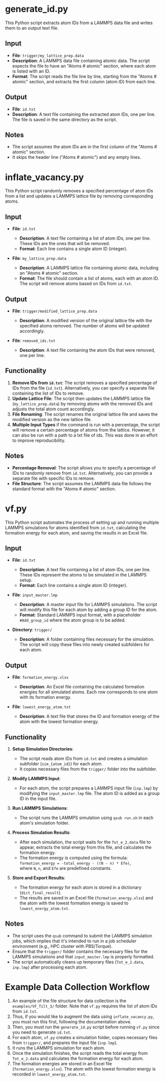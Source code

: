 # generate_id.py

This Python script extracts atom IDs from a LAMMPS data file and writes them to an output text file.

## Input

- **File**: `trigger/my_lattice_prep.data`
- **Description**: A LAMMPS data file containing atomic data. The script expects the file to have an "Atoms # atomic" section, where each atom is listed with an ID.
- **Format**: The script reads the file line by line, starting from the "Atoms # atomic" section, and extracts the first column (atom ID) from each line.

## Output

- **File**: `id.txt`
- **Description**: A text file containing the extracted atom IDs, one per line. The file is saved in the same directory as the script.

## Notes

- The script assumes the atom IDs are in the first column of the "Atoms # atomic" section.
- It skips the header line ("Atoms # atomic") and any empty lines.

# inflate_vacancy.py

This Python script randomly removes a specified percentage of atom IDs from a list and updates a LAMMPS lattice file by removing corresponding atoms.

## Input

- **File**: `id.txt`
  - **Description**: A text file containing a list of atom IDs, one per line. These IDs are the ones that will be removed.
  - **Format**: Each line contains a single atom ID (integer).

- **File**: `my_lattice_prep.data`
  - **Description**: A LAMMPS lattice file containing atomic data, including an "Atoms # atomic" section.
  - **Format**: The file should contain a list of atoms, each with an atom ID. The script will remove atoms based on IDs from `id.txt`.

## Output

- **File**: `trigger/modified_lattice_prep.data`
  - **Description**: A modified version of the original lattice file with the specified atoms removed. The number of atoms will be updated accordingly.

- **File**: `removed_ids.txt`
  - **Description**: A text file containing the atom IDs that were removed, one per line.

## Functionality

1. **Remove IDs from `id.txt`**: The script removes a specified percentage of IDs from the file (`id.txt`). Alternatively, you can specify a separate file containing the list of IDs to remove.
2. **Update Lattice File**: The script then updates the LAMMPS lattice file (`my_lattice_prep.data`) by removing atoms with the removed IDs and adjusts the total atom count accordingly.
3. **File Renaming**: The script renames the original lattice file and saves the modified version as the new lattice file.
4. **Multiple Input Types** if the command is run with a percentage, the script will remove a certain percentage of atoms from the lattice. However, it can also be run with a path to a txt file of ids. This was done in an effort to improve reproducibility. 

## Notes

- **Percentage Removal**: The script allows you to specify a percentage of IDs to randomly remove from `id.txt`. Alternatively, you can provide a separate file with specific IDs to remove.
- **File Structure**: The script assumes the LAMMPS data file follows the standard format with the "Atoms # atomic" section.

# vf.py

This Python script automates the process of setting up and running multiple LAMMPS simulations for atoms identified from `id.txt`, calculating the formation energy for each atom, and saving the results in an Excel file.

## Input

- **File**: `id.txt`
  - **Description**: A text file containing a list of atom IDs, one per line. These IDs represent the atoms to be simulated in the LAMMPS setup.
  - **Format**: Each line contains a single atom ID (integer).

- **File**: `input_master.lmp`
  - **Description**: A master input file for LAMMPS simulations. The script will modify this file for each atom by adding a group ID for the atom.
  - **Format**: Standard LAMMPS input format, with a placeholder `#Add_group_id` where the atom group is to be added.

- **Directory**: `trigger/`
  - **Description**: A folder containing files necessary for the simulation. The script will copy these files into newly created subfolders for each atom.
  
## Output

- **File**: `formation_energy.xlsx`
  - **Description**: An Excel file containing the calculated formation energies for all simulated atoms. Each row corresponds to one atom with its formation energy.

- **File**: `lowest_energy_atom.txt`
  - **Description**: A text file that stores the ID and formation energy of the atom with the lowest formation energy.

## Functionality

1. **Setup Simulation Directories**: 
   - The script reads atom IDs from `id.txt` and creates a simulation subfolder (`sim_{atom_id}`) for each atom.
   - It copies necessary files from the `trigger/` folder into the subfolder.

2. **Modify LAMMPS Input**: 
   - For each atom, the script prepares a LAMMPS input file (`inp.lmp`) by modifying the `input_master.lmp` file. The atom ID is added as a group ID in the input file.

3. **Run LAMMPS Simulations**:
   - The script runs the LAMMPS simulation using `qsub run.sh` in each atom's simulation folder.

4. **Process Simulation Results**:
   - After each simulation, the script waits for the `Tot_e_2.data` file to appear, extracts the total energy from this file, and calculates the formation energy.
   - The formation energy is computed using the formula:  
     `formation_energy = -total_energy - ((N - n) * Efe)`,  
     where `N`, `n`, and `Efe` are predefined constants.

5. **Store and Export Results**:
   - The formation energy for each atom is stored in a dictionary (`dict_final_result`).
   - The results are saved in an Excel file (`formation_energy.xlsx`) and the atom with the lowest formation energy is saved to `lowest_energy_atom.txt`.

## Notes

- The script uses the `qsub` command to submit the LAMMPS simulation jobs, which implies that it's intended to run in a job scheduler environment (e.g., HPC cluster with PBS/Torque).
- Ensure that the `trigger/` folder contains the necessary files for the LAMMPS simulations and that `input_master.lmp` is properly formatted.
- The script automatically cleans up temporary files (`Tot_e_2.data`, `inp.lmp`) after processing each atom.


# Example Data Collection Workflow 

1. An example of the file structure for data collection is the `examples/VF_Tilt_3/` folder. Note that `vf.py` requires the list of atom IDs from `id.txt`.
2. Thus, if you would like to augment the data using `inflate_vacancy.py`, you must run this first, following the documentation above.
3. Then, you must run the `generate_id.py` script before running `vf.py` since you need to generate `id.txt`. 
4. For each atom, `vf.py` creates a simulation folder, copies necessary files from `trigger/`, and prepares the input file (`inp.lmp`).
5. It runs the LAMMPS simulation for each atom.
6. Once the simulation finishes, the script reads the total energy from `Tot_e_2.data` and calculates the formation energy for each atom.
7. The formation energies are stored in an Excel file (`formation_energy.xlsx`). The atom with the lowest formation energy is recorded in `lowest_energy_atom.txt`.